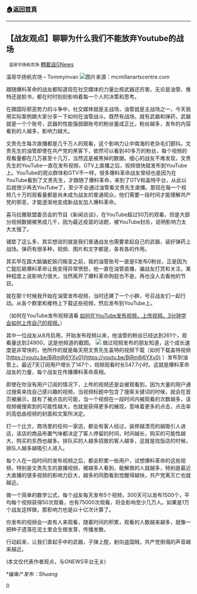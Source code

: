 ###  [:house:返回首頁](https://github.com/ourhimalayas/txt)
---


## 【战友观点】聊聊为什么我们不能放弃Youtube的战场
` 温哥华扬帆农场` [轉載自GNews](https://gnews.org/zh-hans/1541872/)

温哥华扬帆农场 – Tommyinvan
![](https://assets.gnews.org/wp-content/uploads/2021/09/聊聊为什么我们不能放弃Youtube的战场1.jpg)图片来源：mcmillanartscentre.com


跟随爆料革命的战友都知道现在社交媒体的力量比核武器还厉害。无论是油管、推特还是脸书，都在时时刻刻影响着每一个人的决策和思考。

在跟国际邪恶势力的斗争中，社交媒体就是主战场，油管就是主战场之一，今天我用实际案例跟大家分享一下如何在油管战斗。既然有战场，就有武器和弹药，武器就是一个个账号，武器的性能强弱跟账号的粉丝量成正比，粉丝越多，发布的内容看到的人越多，影响力越大。

文贵先生每次直播都是几千万人的观看，这个影响力让中南海的老杂毛们颤抖。文贵先生的油管即使在共产党的黑客下，依然可以看到40多万的粉丝，每个视频的观看量都在几万甚至十几万，当然这是被黑掉的数据。细心的战友不难发现，文贵先生的YouTube一直在发布视频，GTV上直播之后，视频很快就发布到YouTube上。YouTube的观众群体和GTV不一样，很多爆料革命战友曾经也是因为在YouTube看到了文贵先生，才跟随了爆料革命，来到了GTV和盖特平台，从此以后就很少再去YouTube了，至少不会通过油管看文贵先生直播。那现在每一个视频几十万的观看量都是尚未成为战友的普通观众，他们需要一段时间才能理解共产党的邪恶，才能逐渐地变成新战友加入爆料革命。

喜马拉雅联盟委员会的节目《新闻访谈》，在YouTube超过50万的观看，但是大部分视频数据被黑成几千，因为最近疫苗的话题，被YouTube封杀，说明影响力太大太强了。

铺垫了这么多，其实想说的就是我们普通战友也需要拿起自己的武器，装好弹药上战场。弹药有很多种，视频、图片和文字都是，各有各的作用。

其实早在路大脑骗蛇妖闫叛变之前，我的油管账号一直是0发布0粉丝，正是因为亡腚肛砸爆料革命让我变得异常愤怒，他一直在油管直播，骗战友打赏和关注，某种程度上说影响力很大，当然离开了爆料革命狗屁也不是，再也没人去看他的节目。

就在那个时候我开始在油管发布视频，当时还建了一个小群，号召战友们一起行动。从各个群里和推特上下载这些视频，然后发布到YouTube上。

（如何在YouTube发布视频请看 [如何在YouTube发布视频，上传视频。3分钟学会如何上传自己的视频。](https://youtu.be/455J0JtvE9M)）

其中一位战友从8月启用，开始发布视频以来，他油管的粉丝已经达到261个，观看量达到24900，这是他频道的截图。
![](https://assets.gnews.org/wp-content/uploads/2021/09/聊聊为什么我们不能放弃Youtube的战场.jpg)
做过视频发布的朋友知道，这个成长速度是非常快的，他所作的就是每天把文贵先生盖特的视频下载（如何下载盖特视频 [https://youtu.be/BjRm8j6YXv0](https://youtu.be/BjRm8j6YXv0) ）发布到油管上。最近7天订阅用户增长了147个，视频观看时长547.7小时。这就是爆料革命战友的力量，每个战友在传播爆料革命真相。

即使在你没有用户订阅的情况下，上传的视频还是会被观看到，因为大量的用户通过搜索来找自己感兴趣的视频，当视频标题中包含了搜索关键词的时候，就会在首页被展示，就有了被点击的可能，当一个视频在一段时间内被观看的次数越多，该视频被搜索到的可能性越大，也就是获得更多的展现，意味着更多的点击，点击率的高低由视频的封面和文案所决定。

打一个比方，商场里的任何一家店，都会有客人经过，装修越漂亮的越吸引人进店，该店的商品布置气味都决定了客人停留的时间，时间越长，购买的可能性越大，购买的东西也越多。排队买的人越多招致的客人越多，这就是找饭店的时候，排队人越多越吸引人进入。

每个人在一段时间的发布视频之后，都会积累一些用户，试想爆料革命的这些视频，特别是文贵先生的直播视频，被越多人看到，能解救的人就越多，特别是最近大直播的很多视频的影响力巨大，越多的同胞看到觉醒得越快，共产党离灭亡也就越近。

做一个简单的数学公式，每个战友每天发布5个视频，300天可以发布1500个，平均每个视频获得50次观看，也有75000次观看，将会影响至少几万人。如果是1万个战友这样做，那影响力也是以十亿次计算了。

你发布的视频会一直有人来观看，随着时间的积累，观看的人数越来越多，就像一把种子遗落在泥土里会生根发芽，传播发散。

行动起来，让我们拿起手中的武器，子弹上膛，射向盗国贼，共产党倒塌的声音越来越近。

(本文仅代表作者观点，与GNEWS平台无关)

*编审/**发布：Shuang*

0
